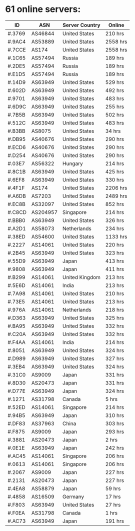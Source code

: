 # 61 online servers:

| ID | ASN | Server Country | Online |
| ------ | ------ | ------ | ------ |
| #.3769 | AS46844 | United States | 210 hrs |
| #.9AC4 | AS53889 | United States | 2558 hrs |
| #.7CCE | AS174 | United States | 2558 hrs |
| #.1C65 | AS57494 | Russia | 189 hrs |
| #.2DE5 | AS57494 | Russia | 189 hrs |
| #.E1D5 | AS57494 | Russia | 189 hrs |
| #.14D9 | AS63949 | United States | 529 hrs |
| #.602D | AS63949 | United States | 492 hrs |
| #.9701 | AS63949 | United States | 483 hrs |
| #.6D9C | AS63949 | United States | 255 hrs |
| #.7B5B | AS63949 | United States | 502 hrs |
| #.512C | AS63949 | United States | 483 hrs |
| #.B3BB | AS8075 | United States | 34 hrs |
| #.DB95 | AS40676 | United States | 290 hrs |
| #.ECD6 | AS40676 | United States | 290 hrs |
| #.D254 | AS40676 | United States | 290 hrs |
| #.03E7 | AS56322 | Hungary | 214 hrs |
| #.8C1B | AS63949 | United States | 425 hrs |
| #.6EF8 | AS63949 | United States | 330 hrs |
| #.4F1F | AS174 | United States | 2206 hrs |
| #.A6DB | AS7203 | United States | 2489 hrs |
| #.EC8B | AS32097 | United States | 852 hrs |
| #.C8CD | AS204957 | Singapore | 214 hrs |
| #.BBB0 | AS63949 | United States | 326 hrs |
| #.A2D1 | AS58073 | Netherlands | 234 hrs |
| #.38ED | AS54600 | United States | 1133 hrs |
| #.2227 | AS14061 | United States | 220 hrs |
| #.2B45 | AS63949 | United States | 323 hrs |
| #.55D9 | AS63949 | Japan | 413 hrs |
| #.9808 | AS63949 | Japan | 411 hrs |
| #.B299 | AS14061 | United Kingdom | 213 hrs |
| #.5E6D | AS14061 | India | 213 hrs |
| #.7A98 | AS14061 | United States | 210 hrs |
| #.73E5 | AS14061 | United States | 213 hrs |
| #.976A | AS14061 | Netherlands | 218 hrs |
| #.D363 | AS63949 | United States | 325 hrs |
| #.BA95 | AS63949 | United States | 332 hrs |
| #.C20A | AS63949 | United States | 332 hrs |
| #.F4AA | AS14061 | India | 214 hrs |
| #.8051 | AS63949 | United States | 324 hrs |
| #.D989 | AS63949 | United States | 327 hrs |
| #.3EB4 | AS63949 | United States | 324 hrs |
| #.31C0 | AS9009 | Japan | 331 hrs |
| #.8D30 | AS20473 | Japan | 331 hrs |
| #.D77E | AS63949 | Japan | 324 hrs |
| #.1271 | AS31798 | Canada | 5 hrs |
| #.52ED | AS14061 | Singapore | 214 hrs |
| #.94B5 | AS63949 | Japan | 310 hrs |
| #.DF83 | AS37963 | China | 303 hrs |
| #.F875 | AS9009 | Japan | 293 hrs |
| #.3881 | AS20473 | Japan | 2 hrs |
| #.0E1E | AS63949 | Japan | 242 hrs |
| #.AC45 | AS14061 | Singapore | 206 hrs |
| #.0613 | AS14061 | Singapore | 206 hrs |
| #.2067 | AS9009 | Japan | 227 hrs |
| #.2131 | AS20473 | Japan | 227 hrs |
| #.4EA8 | AS58879 | Japan | 59 hrs |
| #.4858 | AS16509 | Germany | 17 hrs |
| #.F803 | AS63949 | United States | 27 hrs |
| #.F0EA | AS31798 | Canada | 1 hrs |
| #.AC73 | AS63949 | Japan | 191 hrs |

